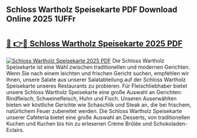 ## Schloss Wartholz Speisekarte PDF Download Online 2025 1UFFr

# <h2><a href="http://gccyc5.nevu.top/?p=Schloss+Wartholz+Speisekarte">🔗 👉🔴 Schloss Wartholz Speisekarte 2025 PDF</a></h2>

[![Schloss Wartholz Speisekarte 2025 PDF](https://i.imgur.com/dBaPXMq.png)](http://gccyc5.nevu.top/?p=Schloss+Wartholz+Speisekarte)
Die Schloss Wartholz Speisekarte ist eine Wahl zwischen traditionellen und modernen Gerichten. Wenn Sie nach einem leichten und frischen Gericht suchen, empfehlen wir Ihnen, unsere Salate aus unserer Salatabteilung auf der Schloss Wartholz Speisekarte unseres Restaurants zu probieren. Für Fleischliebhaber bietet unsere Schloss Wartholz Speisekarte eine große Auswahl an Gerichten: Rindfleisch, Schweinefleisch, Huhn und Fisch. Unseren Auserwählten bieten wir köstliche Gerichte wie Schaschlik und Steak an, die bei frischem, natürlichem Feuer zubereitet werden. Die Schloss Wartholz Speisekarte unserer Cafeteria bietet eine große Auswahl an Desserts, von traditionellen Kuchen und Kuchen bis hin zu erlesenen Crème Brûlée und Schokoladen-Eclairs.
